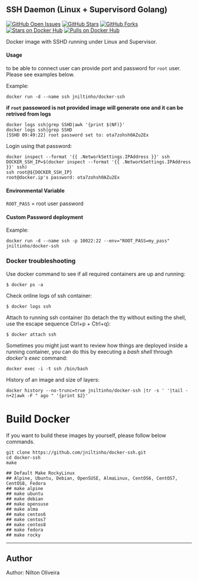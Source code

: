 ## SSH Daemon (Linux + Supervisord Golang)

[![GitHub Open Issues](https://img.shields.io/github/issues/jniltinho/docker-ssh.svg)](https://github.com/jniltinho/docker-ssh/issues)
[![GitHub Stars](https://img.shields.io/github/stars/jniltinho/docker-ssh.svg)](https://github.com/jniltinho/docker-ssh)
[![GitHub Forks](https://img.shields.io/github/forks/jniltinho/docker-ssh.svg)](https://github.com/jniltinho/docker-ssh)
[![Stars on Docker Hub](https://img.shields.io/docker/stars/jniltinho/docker-ssh.svg)](https://hub.docker.com/r/jniltinho/docker-ssh)
[![Pulls on Docker Hub](https://img.shields.io/docker/pulls/jniltinho/docker-ssh.svg)](https://hub.docker.com/r/jniltinho/docker-ssh)



Docker image with SSHD running under Linux and Supervisor.

#### Usage
to be able to connect user can provide port and password for `root` user. Please see examples below.

Example:

	docker run -d --name ssh jniltinho/docker-ssh

**if `root` passoword is not provided image will generate one and it can be retrived from logs**

    docker logs ssh|grep SSHD|awk '{print $(NF)}'
    docker logs ssh|grep SSHD
    [SSHD 09:49:22] root password set to: ota7zohsh0AZu2Ex

Login using that password:

    docker inspect --format '{{ .NetworkSettings.IPAddress }}' ssh
    DOCKER_SSH_IP=$(docker inspect --format '{{ .NetworkSettings.IPAddress }}' ssh)
    ssh root@${DOCKER_SSH_IP}
    root@docker.ip's password: ota7zohsh0AZu2Ex

#### Environmental Variable

`ROOT_PASS` = root user password

#### Custom Password deployment

Example:

	docker run -d --name ssh -p 10022:22 --env="ROOT_PASS=my_pass" jniltinho/docker-ssh

### Docker troubleshooting


Use docker command to see if all required containers are up and running:

    $ docker ps -a

Check online logs of ssh container:

    $ docker logs ssh

Attach to running ssh container (to detach the tty without exiting the shell,
use the escape sequence Ctrl+p + Ctrl+q):

    $ docker attach ssh

Sometimes you might just want to review how things are deployed inside a running container, you can do this by executing a _bash shell_ through _docker's exec_ command:

    docker exec -i -t ssh /bin/bash

History of an image and size of layers:

    docker history --no-trunc=true jniltinho/docker-ssh |tr -s ' '|tail -n+2|awk -F " ago " '{print $2}'


# Build Docker

If you want to build these images by yourself, please follow below commands.

```
git clone https://github.com/jniltinho/docker-ssh.git
cd docker-ssh
make

## Default Make RockyLinux
## Alpine, Ubuntu, Debian, OpenSUSE, AlmaLinux, CentOS6, CentOS7, CentOS8, Fedora
## make alpine
## make ubuntu
## make debian
## make opensuse
## make alma
## make centos6
## make centos7
## make centos8
## make fedora
## make rocky
```

---
## Author

Author: Nilton Oliveira

